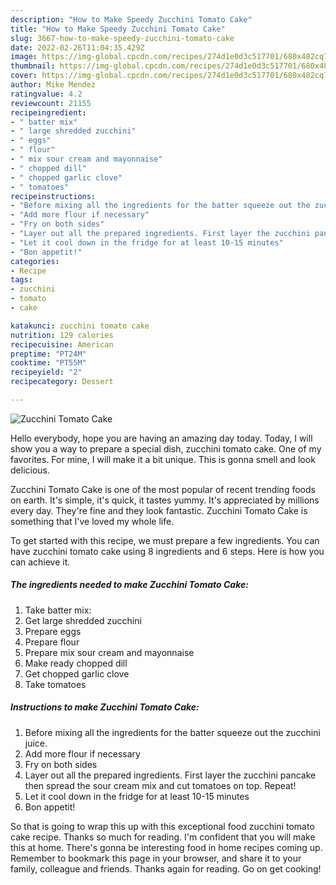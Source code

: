 ```yaml
---
description: "How to Make Speedy Zucchini Tomato Cake"
title: "How to Make Speedy Zucchini Tomato Cake"
slug: 3667-how-to-make-speedy-zucchini-tomato-cake
date: 2022-02-26T11:04:35.429Z
image: https://img-global.cpcdn.com/recipes/274d1e0d3c517701/680x482cq70/zucchini-tomato-cake-recipe-main-photo.jpg
thumbnail: https://img-global.cpcdn.com/recipes/274d1e0d3c517701/680x482cq70/zucchini-tomato-cake-recipe-main-photo.jpg
cover: https://img-global.cpcdn.com/recipes/274d1e0d3c517701/680x482cq70/zucchini-tomato-cake-recipe-main-photo.jpg
author: Mike Mendez
ratingvalue: 4.2
reviewcount: 21155
recipeingredient:
- " batter mix"
- " large shredded zucchini"
- " eggs"
- " flour"
- " mix sour cream and mayonnaise"
- " chopped dill"
- " chopped garlic clove"
- " tomatoes"
recipeinstructions:
- "Before mixing all the ingredients for the batter squeeze out the zucchini juice."
- "Add more flour if necessary"
- "Fry on both sides"
- "Layer out all the prepared ingredients. First layer the zucchini pancake then spread the sour cream mix and cut tomatoes on top. Repeat!"
- "Let it cool down in the fridge for at least 10-15 minutes"
- "Bon appetit!"
categories:
- Recipe
tags:
- zucchini
- tomato
- cake

katakunci: zucchini tomato cake 
nutrition: 129 calories
recipecuisine: American
preptime: "PT24M"
cooktime: "PT55M"
recipeyield: "2"
recipecategory: Dessert

---
```



![Zucchini Tomato Cake](https://img-global.cpcdn.com/recipes/274d1e0d3c517701/680x482cq70/zucchini-tomato-cake-recipe-main-photo.jpg)

Hello everybody, hope you are having an amazing day today. Today, I will show you a way to prepare a special dish, zucchini tomato cake. One of my favorites. For mine, I will make it a bit unique. This is gonna smell and look delicious.

Zucchini Tomato Cake is one of the most popular of recent trending foods on earth. It's simple, it's quick, it tastes yummy. It's appreciated by millions every day. They're fine and they look fantastic. Zucchini Tomato Cake is something that I've loved my whole life.




To get started with this recipe, we must prepare a few ingredients. You can have zucchini tomato cake using 8 ingredients and 6 steps. Here is how you can achieve it.

<!--inarticleads1-->

##### The ingredients needed to make Zucchini Tomato Cake:

1. Take  batter mix:
1. Get  large shredded zucchini
1. Prepare  eggs
1. Prepare  flour
1. Prepare  mix sour cream and mayonnaise
1. Make ready  chopped dill
1. Get  chopped garlic clove
1. Take  tomatoes




<!--inarticleads2-->

##### Instructions to make Zucchini Tomato Cake:

1. Before mixing all the ingredients for the batter squeeze out the zucchini juice.
1. Add more flour if necessary
1. Fry on both sides
1. Layer out all the prepared ingredients. First layer the zucchini pancake then spread the sour cream mix and cut tomatoes on top. Repeat!
1. Let it cool down in the fridge for at least 10-15 minutes
1. Bon appetit!




So that is going to wrap this up with this exceptional food zucchini tomato cake recipe. Thanks so much for reading. I'm confident that you will make this at home. There's gonna be interesting food in home recipes coming up. Remember to bookmark this page in your browser, and share it to your family, colleague and friends. Thanks again for reading. Go on get cooking!
